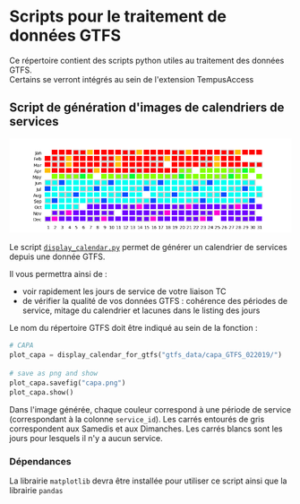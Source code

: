 # Scripts pour le traitement de données GTFS

Ce répertoire contient des scripts python utiles au traitement des données GTFS.  
Certains se verront intégrés au sein de l'extension TempusAccess

## Script de génération d'images de calendriers de services

![calendrier](capa.png)

Le script [`display_calendar.py`](https://github.com/CEREMA/territoires-ville.TempusAccess/blob/master/scripts_py/display_calendar.py) permet de générer un calendrier de services depuis une donnée GTFS.

Il vous permettra ainsi de :

- voir rapidement les jours de service de votre liaison TC
- de vérifier la qualité de vos données GTFS : cohérence des périodes de service, mitage du calendrier et lacunes dans le listing des jours

Le nom du répertoire GTFS doit être indiqué au sein de la fonction :
	
```python
# CAPA
plot_capa = display_calendar_for_gtfs("gtfs_data/capa_GTFS_022019/")

# save as png and show
plot_capa.savefig("capa.png")
plot_capa.show()
```

Dans l'image générée, chaque couleur correspond à une période de service (correspondant à la colonne `service_id`). Les carrés entourés de gris correspondent aux Samedis et aux Dimanches. Les carrés blancs sont les jours pour lesquels il n'y a aucun service.

### Dépendances
La librairie `matplotlib` devra être installée pour utiliser ce script ainsi que la librairie `pandas`
